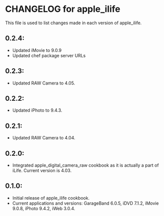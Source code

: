 # CHANGELOG for apple_ilife

This file is used to list changes made in each version of apple_ilife.

## 0.2.4:

* Updated iMovie to 9.0.9
* Updated chef package server URLs

## 0.2.3:

* Updated RAW Camera to 4.05.

## 0.2.2:

* Updated iPhoto to 9.4.3.

## 0.2.1: 

* Updated RAW Camera to 4.04.

## 0.2.0:

* Integrated apple_digital_camera_raw cookbook as it is actually a part of iLife.  Current version is 4.03.

## 0.1.0:

* Initial release of apple_ilife cookbook.
* Current applications and versions: GarageBand 6.0.5, iDVD 7.1.2, iMovie 9.0.8, iPhoto 9.4.2, iWeb 3.0.4.